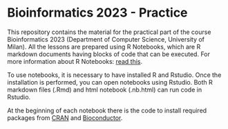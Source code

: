 # Bioinformatics 2023 - Practice

This repository contains the material for the practical part of the course Bioinformatics 2023 (Department of Computer Science, University of Milan).
All the lessons are prepared using R Notebooks, which are R markdown documents having blocks of code that can be executed.
For more information about R Notebooks: [read this](https://bookdown.org/yihui/rmarkdown/notebook.html).

To use notebooks, it is necessary to have installed R and Rstudio.
Once the installation is performed, you can open notebooks using Rstudio. Both R markdown files (.Rmd) and 
html notebook (.nb.html) can run code in Rstudio.

At the beginning of each notebook there is the code to install required packages from [CRAN](https://cran.r-project.org/) 
and [Bioconductor](https://www.bioconductor.org/).

